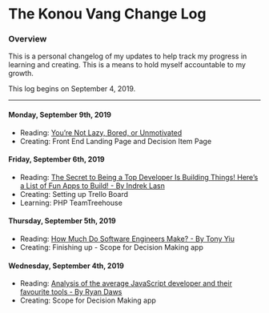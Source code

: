 # The Konou Vang Change Log

### Overview
This is a personal changelog of my updates to help track my progress in learning and creating. This is a means to hold myself accountable to my growth.

This log begins on September 4, 2019.

---
#### Monday, September 9th, 2019
- Reading: [You’re Not Lazy, Bored, or Unmotivated](https://forge.medium.com/youre-not-lazy-bored-or-unmotivated-35891b1f3376)
- Creating: Front End Landing Page and Decision Item Page

#### Friday, September 6th, 2019
- Reading: [The Secret to Being a Top Developer Is Building Things! Here’s a List of Fun Apps to Build! - By Indrek Lasn](https://medium.com/better-programming/the-secret-to-being-a-top-developer-is-building-things-heres-a-list-of-fun-apps-to-build-aac61ac0736c)
- Creating: Setting up Trello Board
- Learning: PHP TeamTreehouse

#### Thursday, September 5th, 2019
- Reading: [How Much Do Software Engineers Make? - By Tony Yiu](towardsdatascience.com/how-much-do-software-engineers-make-60565f50f579)
- Creating: Finishing up - Scope for Decision Making app

#### Wednesday, September 4th, 2019
- Reading: [Analysis of the average JavaScript developer and their favourite tools - By Ryan Daws](developer-tech.com/news/2019/sep/03/analysis-average-javascript-developer-favourite-tools/)
- Creating: Scope for Decision Making app